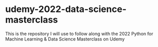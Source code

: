 # udemy-2022-data-science-masterclass

This is the repository I will use to follow along with the 2022 Python for Machine Learning & Data Science Masterclass on Udemy

